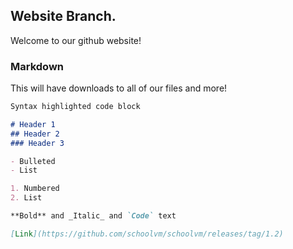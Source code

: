 ## Website Branch.

Welcome to our github website!

### Markdown

This will have downloads to all of our files and more!

```markdown
Syntax highlighted code block

# Header 1
## Header 2
### Header 3

- Bulleted
- List

1. Numbered
2. List

**Bold** and _Italic_ and `Code` text

[Link](https://github.com/schoolvm/schoolvm/releases/tag/1.2)
